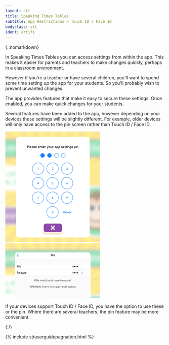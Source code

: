 ```yaml
---
layout: stt
title: Speaking Times Tables
subtitle: App Restrictions – Touch ID / Face ID
bodyclass: stt
ident: artifi
---
```

{::nomarkdown}
<p>
	In Speaking Times Tables you can access settings from within the app. This makes it easier for parents and teachers to make changes quickly, perhaps in a classroom environment.
</p>
<p>
	However if you're a teacher or have several children, you'll want to spend some time setting up the app for your students. So you'll probably wish to prevent unwanted changes.
</p>
<p>
	The app provides features that make it easy to secure these settings. Once enabled, you can make quick changes for your students.
</p>
<p>
	Several features have been added to the app, however depending on your devices these settings will be slightly different. For example, older devices will only have access to the pin screen rather than Touch ID / Face ID.
</p>
<div class="container-table">
	<div class="row table-row">
		<div class="col-xs-12 col-sm-6 full-height" style="">
	        <div class="center-block">
	        	<a href="{{ site.baseurl }}/static/stt_userguides/ipad-login.png" class="thickbox">
					<img title="Speaking Times Tables Parent Gate / Login" width="300" src="/static/img-300/ipad-login.png">
				</a>
			</div>
		</div>
		<div class="col-xs-12 col-sm-6 full-height mobile-pt" style="">
			 <div class="center-block">
	        	<a href="{{ site.baseurl }}/static/stt_userguides/ipad-settings-pin.png" class="thickbox">
				<img title="Speaking Times Tables Pin screen" width="300" src="/static/img-300/ipad-settings-pin.png">
				</a>
			</div>
		</div>
	</div>
</div>
<p>
	If your devices support Touch ID / Face ID, you have the option to use these or the pin. Where there are several teachers, the pin feature may be more convenient.
</p>
{:/}

{% include sttuserguidepagnation.html %}



